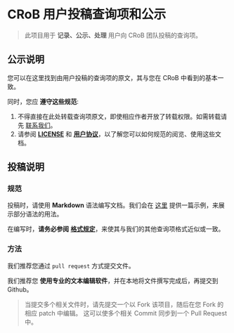 # CRoB 用户投稿查询项和公示

> 此项目用于 **记录、公示、处理** 用户向 CRoB 团队投稿的查询项。

## 公示说明

您可以在这里找到由用户投稿的查询项的原文，其与您在 CRoB 中看到的基本一致。

同时，您应 **遵守这些规范**:

1. 不得直接在此处转载查询项原文，即使相应作者开放了转载权限。如需转载请先 [联系我们](https://2af.xyz/cr)。
1. 请参阅 [**LICENSE**]() 和 [**用户协议**](https://2af.xyz/cua)，以了解您可以如何规范的阅览、使用这些文档。

## 投稿说明

### 规范

投稿时，请使用 **Markdown** 语法编写文档。我们会在 [这里]() 提供一篇示例，来展示部分语法的用法。

在编写时，**请务必参阅** [**格式规定**]()，来使其与我们的其他查询项格式近似或一致。

### 方法

我们推荐您通过 `pull request` 方式提交文件。

我们推荐您 **使用专业的文本编辑软件**，并在本地将文件撰写完成后，再提交到 Github。

> 当提交多个相关文件时，请先提交一个以 Fork 该项目，随后在您 Fork 的相应 patch 中编辑。
> 这可以使多个相关 Commit 同步到一个 Pull Request 中。
